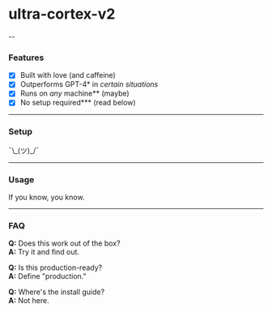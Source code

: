 # ultra-cortex-v2

--
### Features
- [x] Built with love (and caffeine)
- [x] Outperforms GPT-4* in *certain situations*
- [x] Runs on *any* machine** (maybe)
- [x] No setup required*** (read below)

---

### Setup

¯\\\_(ツ)_/¯

---

### Usage

If you know, you know.

---

### FAQ

**Q:** Does this work out of the box?  
**A:** Try it and find out.  

**Q:** Is this production-ready?  
**A:** Define "production."

**Q:** Where's the install guide?  
**A:** Not here.
